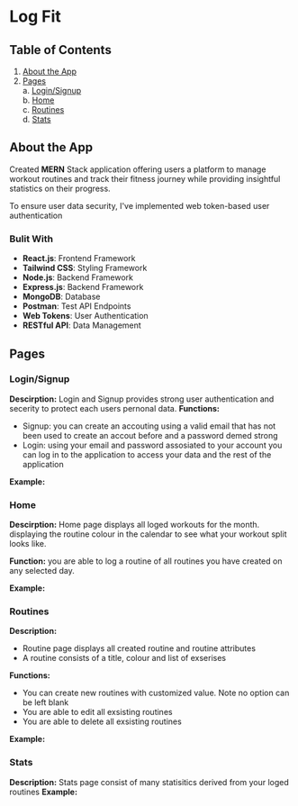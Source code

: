 # Log Fit
## Table of Contents
1. [About the App](#about)  
2. [Pages](#pages)  
   a. [Login/Signup](#login)  
   b. [Home](#home)  
   c. [Routines](#routines)  
   d. [Stats](#stats)  
   
<a name="about"></a>
##  About the App 
Created **MERN** Stack application offering users a platform to manage workout routines and track their fitness journey while providing insightful statistics on their progress.

To ensure user data security, I've implemented web token-based user authentication

### Bulit With
- **React.js**: Frontend Framework
- **Tailwind CSS**: Styling Framework
- **Node.js**: Backend Framework
- **Express.js**: Backend Framework
- **MongoDB**: Database
- **Postman**: Test API Endpoints
- **Web Tokens**: User Authentication
- **RESTful API**: Data Management
  
<a name="pages"></a>
## Pages 
### Login/Signup
**Descirption:** Login and Signup provides strong user authentication and secerity to protect each users pernonal data. 
**Functions:**
- Signup: you can create an accouting using a valid email that has not been used to create an accout before and a password demed strong
- Login: using your email and password assosiated to your account you can log in to the application to access your data and the rest of the application

**Example:**
<a name="login"></a>
### Home
**Descirption:** Home page displays all loged workouts for the month. displaying the routine colour in the calendar to see what your workout split looks like.

**Function:** you are able to log a routine of all routines you have created on any selected day. 

**Example:**

<a name="routines"></a>
### Routines
**Description:** 
- Routine page displays all created routine and routine attributes 
- A routine consists of a title, colour and list of exserises

**Functions:**
- You can create new routines with customized value. Note no option can be left blank
- You are able to edit all exsisting routines
- You are able to delete all exsisting routines

**Example:**

<a name="stats"></a>
### Stats
**Description:** Stats page consist of many statisitics derived from your loged routines
**Example:**

